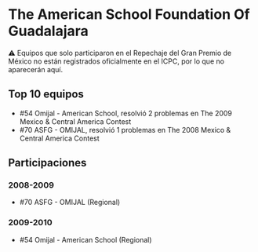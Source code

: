 # The American School Foundation Of Guadalajara

:warning: Equipos que solo participaron en el Repechaje del Gran Premio de México no están registrados oficialmente en el ICPC, por lo que no aparecerán aquí.

## Top 10 equipos

- #54 Omijal - American School, resolvió 2 problemas en The 2009 Mexico & Central America Contest
- #70 ASFG - OMIJAL, resolvió 1 problemas en The 2008 Mexico & Central America Contest

## Participaciones

### 2008-2009

- #70 ASFG - OMIJAL (Regional)

### 2009-2010

- #54 Omijal - American School (Regional)



